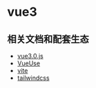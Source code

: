 # vue3

## 相关文档和配套生态

- <a href="https://v3.vuejs.org/" target = "_blank">vue3.0.js</a>
- <a href="https://vueuse.org/core/createGlobalState/" target = "_blank">VueUse</a>
- <a href="https://vitejs.dev/" target = "_blank">vite</a>
- <a href="https://www.tailwindcss.cn/" target = "_blank">tailwindcss</a>

